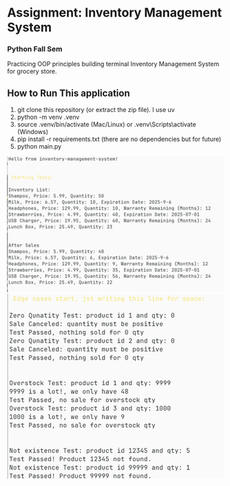 # Assignment: Inventory Management System 
### Python Fall Sem

Practicing OOP principles building terminal Inventory Management System for grocery store. 

## How to Run This application
1. git clone this repository (or extract the zip file). I use uv
2. python -m venv .venv
3. source .venv/bin/activate  (Mac/Linux) or .venv\Scripts\activate (Windows)
4. pip install -r requirements.txt (there are no dependencies but for future)
5. python main.py

![alt text](image.png)
![alt text](image-1.png)